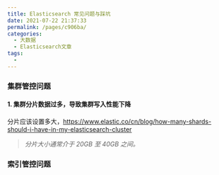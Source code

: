 ```yaml
---
title: Elasticsearch 常见问题与踩坑
date: 2021-07-22 21:37:33
permalink: /pages/c906ba/
categories:
  - 大数据
  - Elasticsearch文章
tags:
  - 
---
```


### 集群管控问题

#### 1. 集群分片数据过多，导致集群写入性能下降

分片应该设置多大，https://www.elastic.co/cn/blog/how-many-shards-should-i-have-in-my-elasticsearch-cluster

> *分片大小通常介于 20GB 至 40GB 之间。*



### 索引管控问题
